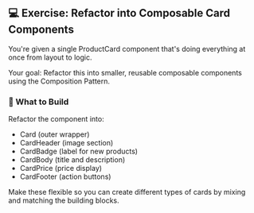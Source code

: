 ## 💻 Exercise: Refactor into Composable Card Components

You're given a single ProductCard component that's doing everything at once from layout to logic.

Your goal: Refactor this into smaller, reusable composable components using the Composition Pattern.

### 🧠 What to Build

Refactor the component into:
- Card (outer wrapper)
- CardHeader (image section)
- CardBadge (label for new products)
- CardBody (title and description)
- CardPrice (price display)
- CardFooter (action buttons)

Make these flexible so you can create different types of cards by mixing and matching the building blocks.

